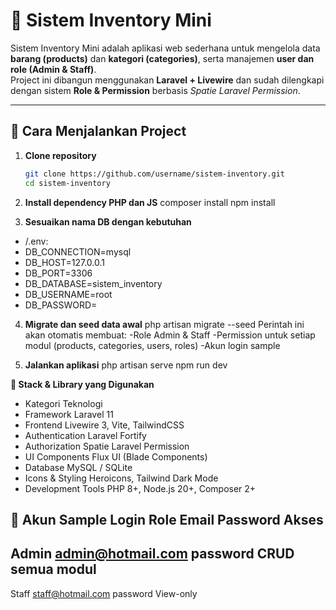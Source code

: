 # 🧾 Sistem Inventory Mini

Sistem Inventory Mini adalah aplikasi web sederhana untuk mengelola data **barang (products)** dan **kategori (categories)**, serta manajemen **user dan role (Admin & Staff)**.  
Project ini dibangun menggunakan **Laravel + Livewire** dan sudah dilengkapi dengan sistem **Role & Permission** berbasis *Spatie Laravel Permission*.

---

## 🚀 Cara Menjalankan Project

1. **Clone repository**
   ```bash
   git clone https://github.com/username/sistem-inventory.git
   cd sistem-inventory

2.  **Install dependency PHP dan JS**
composer install
npm install

3. **Sesuaikan nama DB dengan kebutuhan**
- /.env:
- DB_CONNECTION=mysql
- DB_HOST=127.0.0.1
- DB_PORT=3306
- DB_DATABASE=sistem_inventory
- DB_USERNAME=root
- DB_PASSWORD=

4. **Migrate dan seed data awal**
php artisan migrate --seed
Perintah ini akan otomatis membuat:
-Role Admin & Staff
-Permission untuk setiap modul (products, categories, users, roles)
-Akun login sample

5. **Jalankan aplikasi**
php artisan serve
npm run dev


**🧰 Stack & Library yang Digunakan**
- Kategori	Teknologi 
- Framework	Laravel 11 
- Frontend	Livewire 3, Vite, TailwindCSS 
- Authentication	Laravel Fortify 
- Authorization	Spatie Laravel Permission 
- UI Components	Flux UI (Blade Components) 
- Database	MySQL / SQLite 
- Icons & Styling	Heroicons, Tailwind Dark Mode 
- Development Tools	PHP 8+, Node.js 20+, Composer 2+  


**👤 Akun Sample Login**
Role	Email	            Password	Akses
---
Admin	admin@hotmail.com	password	CRUD semua modul
---
Staff	staff@hotmail.com	password	View-only
